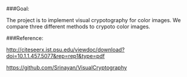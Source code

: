 ###Goal:

The project is to implement visual crypotography for color images.
We compare three different methods to crypoto color images.

###Reference:

http://citeseerx.ist.psu.edu/viewdoc/download?doi=10.1.1.457.5077&rep=rep1&type=pdf

https://github.com/Srinayan/VisualCryptography
